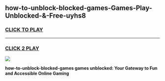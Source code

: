 
## how-to-unblock-blocked-games-Games-Play-Unblocked-&-Free-uyhs8
<h3>
<a href="https://premium76.site?title=how-to-unblock-blocked-games&ref=24A">CLICK TO PLAY</a></h3>
<hr>

<h3>
<a href="https://premium76.site?title=how-to-unblock-blocked-games&ref=24A">CLICK 2 PLAY</a>
  
</h3>

<a href="https://premium76.site?title=how-to-unblock-blocked-games&ref=24A"><img src="https://clearcache.store/games.png"></a>


**how-to-unblock-blocked-games games unblocked: Your Gateway to Fun and Accessible Online Gaming**
